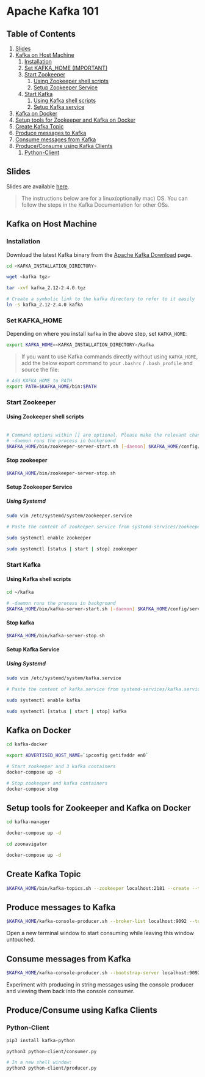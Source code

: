 # Apache Kafka 101

## Table of Contents
1. [Slides](#slides)
2. [Kafka on Host Machine](#kafka-on-host-machine)
	1. [Installation](#installation)
	2. [Set KAFKA_HOME (IMPORTANT)](#set-kafka_home)
	3. [Start Zookeeper](#start-zookeeper)
    	1. [Using Zookeeper shell scripts](#using-zookeeper-shell-scripts)
    	2. [Setup Zookeeper Service](#setup-zookeeper-service)
	4. [Start Kafka](#start-kafka)
    	1. [Using Kafka shell scripts](#using-kafka-shell-scripts)
    	2. [Setup Kafka service](#setup-kafka-service)
3. [Kafka on Docker](#kafka-on-docker)
4. [Setup tools for Zookeeper and Kafka on Docker](#setup-tools-for-zookeeper-and-kafka-on-docker)
4. [Create Kafka Topic](#create-kafka-topic)
5. [Produce messages to Kafka](#produce-messages-to-kafka)
6. [Consume messages from Kafka](#consume-messages-from-kafka)
5. [Produce/Consume using Kafka Clients](#produceconsume-using-kafka-clients)
    1. [Python-Client](#python-client)

## Slides
Slides are available [here](https://docs.google.com/presentation/d/1oj05PmkEfKmA_gFRikpfQoZabDjeBCW6eO_C1RH3Hh8/edit?usp=sharing).

> The instructions below are for a linux(optionally mac) OS. You can follow the steps in the Kafka Documentation for other OSs.

## Kafka on Host Machine
### Installation
Download the latest Kafka binary from the [Apache Kafka Download](https://kafka.apache.org/downloads) page.

```bash
cd <KAFKA_INSTALLATION_DIRECTORY>

wget <kafka tgz>

tar -xvf kafka_2.12-2.4.0.tgz

# Create a symbolic link to the kafka directory to refer to it easily 
ln -s kafka_2.12-2.4.0 kafka

```

### Set KAFKA_HOME

Depending on where you install `kafka` in the above step, set `KAFKA_HOME`:
```bash
export KAFKA_HOME=<KAFKA_INSTALLATION_DIRECTORY>/kafka

```

> If you want to use Kafka commands directly without using `KAFKA_HOME`, add the below export command to your `.bashrc` / `.bash_profile` and source the file:
```bash
# Add KAFKA_HOME to PATH
export PATH=$KAFKA_HOME/bin:$PATH
```

### Start Zookeeper

#### Using Zookeeper shell scripts

```bash

# Command options within [] are optional. Please make the relevant changes to your command before running them.
# -daemon runs the process in background
$KAFKA_HOME/bin/zookeeper-server-start.sh [-daemon] $KAFKA_HOME/config/zookeeper.properties
```

#### Stop zookeeper
```bash 
$KAFKA_HOME/bin/zookeeper-server-stop.sh
```

#### Setup Zookeeper Service
 
##### Using Systemd
```bash
sudo vim /etc/systemd/system/zookeeper.service

# Paste the content of zookeeper.service from systemd-services/zookeeper.service into the opened file

sudo systemctl enable zookeeper

sudo systemctl [status | start | stop] zookeeper
```

### Start Kafka

#### Using Kafka shell scripts
```bash
cd ~/kafka

# -daemon runs the process in background
$KAFKA_HOME/bin/kafka-server-start.sh [-daemon] $KAFKA_HOME/config/server.properties
```
#### Stop kafka
```bash
$KAFKA_HOME/bin/kafka-server-stop.sh
```

#### Setup Kafka Service
 
##### Using Systemd
```bash
sudo vim /etc/systemd/system/kafka.service

# Paste the content of kafka.service from systemd-services/kafka.service into the opened file

sudo systemctl enable kafka

sudo systemctl [status | start | stop] kafka
```

## Kafka on Docker
```bash
cd kafka-docker

export ADVERTISED_HOST_NAME=`ipconfig getifaddr en0`

# Start zookeeper and 3 kafka containers
docker-compose up -d

# Stop zookeeper and kafka containers
docker-compose stop
```

## Setup tools for Zookeeper and Kafka on Docker
```bash
cd kafka-manager

docker-compose up -d
```

```bash
cd zoonavigator

docker-compose up -d
```

## Create Kafka Topic
```bash
$KAFKA_HOME/bin/kafka-topics.sh --zookeeper localhost:2181 --create --topic topic1 --replication-factor 1 --partitions 2
```

## Produce messages to Kafka
```bash
$KAFKA_HOME/kafka-console-producer.sh --broker-list localhost:9092 --topic topic1
```
Open a new terminal window to start consuming while leaving this window untouched.

## Consume messages from Kafka
```bash
$KAFKA_HOME/kafka-console-producer.sh --bootstrap-server localhost:9092 --topic topic1  [--from-beginning]
```
Experiment with producing in string messages using the console producer and viewing them back into the console consumer.

## Produce/Consume using Kafka Clients

### Python-Client
```bash
pip3 install kafka-python

python3 python-client/consumer.py

# In a new shell window:
python3 python-client/producer.py
```
